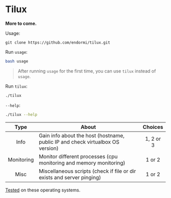 # Tilux

**More to come.**

Usage:

```
git clone https://github.com/endormi/tilux.git
```

Run `usage`:

```bash
bash usage
```

> After running `usage` for the first time, you can use `tilux` instead of `usage`.

Run `tilux`:

```bash
./tilux
```

`--help`:

```bash
./tilux --help
```

Type | About | Choices
:------:|-----------|:------:
Info | Gain info about the host (hostname, public IP and check virtualbox OS version) | 1, 2 or 3
Monitoring | Monitor different processes (cpu monitoring and memory monitoring) | 1 or 2
Misc | Miscellaneous scripts (check if file or dir exists and server pinging) | 1 or 2

[Tested](TESTED_ON.md) on these operating systems.

